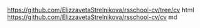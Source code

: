 https://github.com/ElizzavetaStrelnikova/rsschool-cv/tree/cv html
https://github.com/ElizzavetaStrelnikova/rsschool-cv/cv md